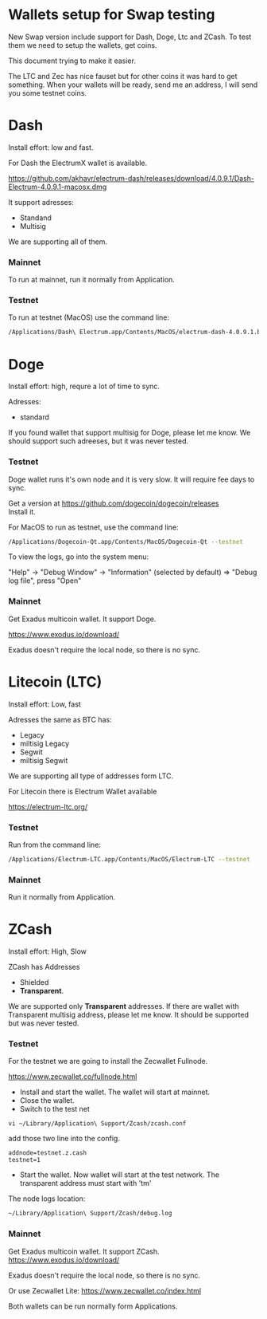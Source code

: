 # Wallets setup for Swap testing

New Swap version include support for Dash, Doge, Ltc and ZCash. To test them we need to setup the wallets, get coins.

This document trying to make it easier.

The LTC and Zec has nice fauset but for other coins it was hard to get something. When your wallets will be ready, send me an address, I will send you some testnet coins.

# Dash

Install effort: low and fast.

For Dash the ElectrumX wallet is available. 

https://github.com/akhavr/electrum-dash/releases/download/4.0.9.1/Dash-Electrum-4.0.9.1-macosx.dmg

It support adresses:
- Standand
- Multisig

We are supporting all of them.

### Mainnet 
To run at mainnet, run it normally from Application.

### Testnet 
To run at testnet (MacOS) use the command line: 
```bash
/Applications/Dash\ Electrum.app/Contents/MacOS/electrum-dash-4.0.9.1.bin --testnet
```

# Doge

Install effort: high, requre a lot of time to sync.

Adresses:  
- standard

If you found wallet that support multisig for Doge, please let me know. We should support such adreeses, 
but it was never tested.  

### Testnet

Doge wallet runs it's own node and it is very slow. It will require fee days to sync.

Get a version at   https://github.com/dogecoin/dogecoin/releases  
Install it.

For MacOS to run as testnet, use the command line:
```bash
/Applications/Dogecoin-Qt.app/Contents/MacOS/Dogecoin-Qt --testnet
```

To view the logs, go into the system menu: 

"Help" -> "Debug Window" -> "Information" (selected by default) => "Debug log file", press "Open"

### Mainnet

Get Exadus multicoin wallet. It support Doge.

https://www.exodus.io/download/

Exadus doesn't require the local node, so there is no sync. 


# Litecoin (LTC)

Install effort: Low, fast

Adresses the same as BTC has:
- Legacy
- miltisig Legacy
- Segwit
- miltisig Segwit

We are supporting all type of addresses form LTC.

For Litecoin there is Electrum Wallet available 

https://electrum-ltc.org/

### Testnet

Run from the command line:
```bash
/Applications/Electrum-LTC.app/Contents/MacOS/Electrum-LTC --testnet
```

### Mainnet

Run it normally from Application.

# ZCash

Install effort: High, Slow

ZCash has Addresses
- Shielded
- **Transparent**.

We are supported only **Transparent** addresses. If there are wallet with Transparent multisig address, please let me know.
It should be supported but was never tested.

### Testnet

For the testnet we are going to install the Zecwallet Fullnode.

https://www.zecwallet.co/fullnode.html

- Install and start the wallet. The wallet will start at mainnet.
- Close the wallet.
- Switch to the test net
```
vi ~/Library/Application\ Support/Zcash/zcash.conf
```
add those two line into the config.
```
addnode=testnet.z.cash
testnet=1
```
- Start the wallet. Now wallet will start at the test network. The transparent address must start with 'tm'

The node logs location:  
```bash
~/Library/Application\ Support/Zcash/debug.log
```
### Mainnet

Get Exadus multicoin wallet. It support ZCash. https://www.exodus.io/download/

Exadus doesn't require the local node, so there is no sync. 

Or use Zecwallet Lite:
https://www.zecwallet.co/index.html

Both wallets can be run normally form Applications.